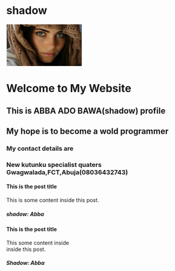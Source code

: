 # shadow
<!DOCTYPE html>
<html>
<head>
   <meta charset="UTF-8">
   <title>shadow!</title>
   <link rel="stylesheet" href="style.css">
   <img src="image.jpg" alt="My Profile Picture" width="200">
  <style>
    body {
      background-image: url('image.jpg'); /* or 'images/image.jpg' if it's in a folder */
      background-size: cover; /* makes it cover the whole screen */
      background-repeat: no-repeat;
      background-position: center;
    }
  </style>
  <h1>Welcome to My Website</h1>
</body>
</html>
   
</head>
<body>
<div class="wrapper">
<section>
<h1>This is ABBA ADO BAWA(shadow) profile</h1>
<h2>My hope is to become a wold programmer</h2>
<h3>My contact details are</h3>
<h3>New kutunku specialist quaters Gwagwalada,FCT,Abuja(08036432743)</h3>
<articles>
<h4>This is the post title</h4>
<p>This is some content inside this post.</p>
<h5>shadow: Abba</h5>
  </articles>
  <article>
  <h4>This is the post title</h4>
  <p>This some content inside<br> inside this post.</p>
  <h5>Shadow: Abba</h5>
  </articles>
  </section>
</body>
</html>
